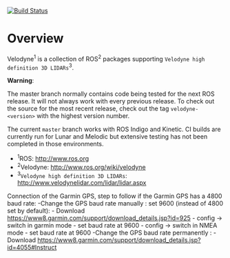 [![Build Status](https://travis-ci.org/ros-drivers/velodyne.svg?branch=master)](https://travis-ci.org/ros-drivers/velodyne)

Overview
========

Velodyne<sup>1</sup> is a collection of ROS<sup>2</sup> packages supporting `Velodyne high
definition 3D LIDARs`<sup>3</sup>.

**Warning**:

  The master branch normally contains code being tested for the next
  ROS release.  It will not always work with every previous release.
  To check out the source for the most recent release, check out the
  tag `velodyne-<version>` with the highest version number.

The current ``master`` branch works with ROS Indigo and Kinetic.
CI builds are currently run for Lunar and Melodic but extensive
testing has not been completed in those environments.

- <sup>1</sup>ROS: http://www.ros.org
- <sup>2</sup>Velodyne: http://www.ros.org/wiki/velodyne
- <sup>3</sup>`Velodyne high definition 3D LIDARs`: http://www.velodynelidar.com/lidar/lidar.aspx


Connection of the Garmin GPS, step to follow if the Garmin GPS has a 4800 baud rate: 
	-Change the GPS baud rate manually : set 9600 (instead of 4800 set by default): 
		- Download https://www8.garmin.com/support/download_details.jsp?id=925
		- config -> switch in garmin mode
		- set baud rate at 9600
		- config -> switch in NMEA mode
		- set baud rate at 9600
	-Change the GPS baud rate permanently :
		- Download https://www8.garmin.com/support/download_details.jsp?id=4055#Instruct


